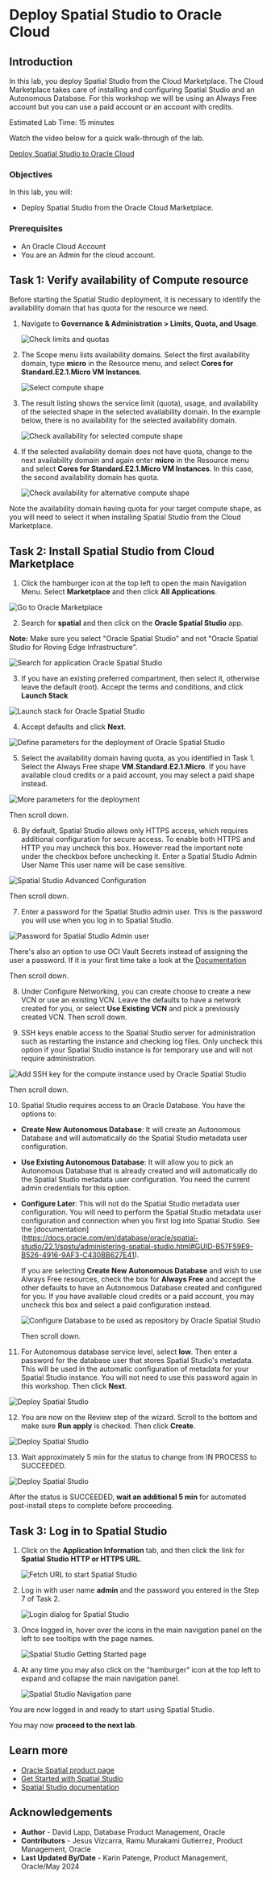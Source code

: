 # Deploy Spatial Studio to Oracle Cloud

## Introduction

In this lab, you deploy Spatial Studio from the Cloud Marketplace. The Cloud Marketplace takes care of installing and configuring Spatial Studio and an Autonomous Database. For this workshop we will be using an Always Free account but you can use a paid account or an account with credits.

Estimated Lab Time: 15 minutes

Watch the video below for a quick walk-through of the lab.

[Deploy Spatial Studio to Oracle Cloud](videohub:1_63orvw8q)

### Objectives

In this lab, you will:

* Deploy Spatial Studio from the Oracle Cloud Marketplace.

### Prerequisites

* An Oracle Cloud Account
* You are an Admin for the cloud account.

## Task 1: Verify availability of Compute resource

Before starting the Spatial Studio deployment, it is necessary to identify the availability domain that has quota for the resource we need.

1. Navigate to **Governance & Administration > Limits, Quota, and Usage**.

   ![Check limits and quotas](images/quota-01-v2.png)

2. The Scope menu lists availability domains. Select the first availability domain, type **micro** in the Resource menu, and select **Cores for Standard.E2.1.Micro VM Instances**.

   ![Select compute shape](images/quota-02.png)

3. The result listing shows the service limit (quota), usage, and availability of the selected shape in the selected availability domain. In the example below, there is no availability for the selected availability domain.

   ![Check availability for selected compute shape](images/quota-03.png)

4. If the selected availability domain does not have quota, change to the next availability domain and again enter **micro** in the Resource menu and select **Cores for Standard.E2.1.Micro VM Instances**. In this case, the second availability domain has quota.

   ![Check availability for alternative compute shape](images/quota-04.png)

 Note the availability domain having quota for your target compute shape, as you will need to select it when installing Spatial Studio from the Cloud Marketplace.

## Task 2: Install Spatial Studio from Cloud Marketplace

01. Click the hamburger icon at the top left to open the main Navigation Menu. Select **Marketplace** and then click **All Applications**.

   ![Go to Oracle Marketplace](images/mp-01-v2.png)

02. Search for **spatial** and then click on the **Oracle Spatial Studio** app.

   **Note:**  Make sure you select "Oracle Spatial Studio" and not "Oracle Spatial Studio for Roving Edge Infrastructure".

   ![Search for application Oracle Spatial Studio](images/mp-02.png)

03. If you have an existing preferred compartment, then select it, otherwise leave the default (root). Accept the terms and conditions, and click **Launch Stack**

   ![Launch stack for Oracle Spatial Studio](images/mp-04-v2.png)

04. Accept defaults and click **Next**.

   ![Define parameters for the deployment of Oracle Spatial Studio](images/mp-05.png)

05. Select the availability domain having quota, as you identified in Task 1.  Select the Always Free shape **VM.Standard.E2.1.Micro**. If you have available cloud credits or a paid account, you may select a paid shape instead.

   ![More parameters for the deployment](images/mp-06.png)

   Then scroll down.

06. By default, Spatial Studio allows only HTTPS access, which requires additional configuration for secure access. To enable both HTTPS and HTTP you may uncheck this box. However read the important note under the checkbox before unchecking it. Enter a Spatial Studio Admin User Name This user name will be case sensitive.

   ![Spatial Studio Advanced Configuration](images/mp-07.png)

   Then scroll down.

07. Enter a password for the Spatial Studio admin user. This is the password you will use when you log in to Spatial Studio.

   ![Password for Spatial Studio Admin user](images/mp-07a.png)

   There's also an option to use OCI Vault Secrets instead of assigning the user a password. If it is your first time take a look at the [Documentation](https://docs.oracle.com/en-us/iaas/Content/KeyManagement/Tasks/managingsecrets.htm)

   Then scroll down.

08. Under Configure Networking, you can create choose to create a new VCN or use an existing VCN. Leave the defaults to have a network created for you, or select **Use Existing VCN** and pick a previously created VCN. Then scroll down.

09. SSH keys enable access to the Spatial Studio server for administration such as restarting the instance and checking log files. Only uncheck this option if your Spatial Studio instance is for temporary use and will not require administration.

   ![Add SSH key for the compute instance used by Oracle Spatial Studio](images/mp-09.png)

   Then scroll down.

10. Spatial Studio requires access to an Oracle Database. You have the options to:

* **Create New Autonomous Database**: It will create an Autonomous Database and will automatically do the Spatial Studio metadata user configuration.
* **Use Existing Autonomous Database**: It will allow you to pick an Autonomous Database that is already created and will automatically do the Spatial Studio metadata user configuration. You need the current admin credentials for this option.
* **Configure Later**: This will not do the Spatial Studio metadata user configuration. You will need to perform the Spatial Studio metadata user configuration and connection when you first log into Spatial Studio. See the [documentation] (<https://docs.oracle.com/en/database/oracle/spatial-studio/22.1/spstu/administering-spatial-studio.html#GUID-B57F59E9-B526-4916-9AF3-C430BB627E41>).

   If you are selecting **Create New Autonomous Database** and wish to use Always Free resources, check the box for **Always Free** and accept the other defaults to have an Autonomous Database created and configured for you. If you have available cloud credits or a paid account, you may uncheck this box and select a paid configuration instead.

   ![Configure Database to be used as repository by Oracle Spatial Studio](images/mp-11-v2.png)

   Then scroll down.

11. For Autonomous database service level, select **low**. Then enter a password for the database user that stores Spatial Studio's metadata. This will be used in the automatic configuration of metadata for your Spatial Studio instance. You will not need to use this password again in this workshop. Then click **Next**.

   ![Deploy Spatial Studio](images/mp-12.png)

12. You are now on the Review step of the wizard. Scroll to the bottom and make sure **Run apply** is checked. Then click **Create**.

   ![Deploy Spatial Studio](images/mp-13.png)

13. Wait approximately 5 min for the status to change from IN PROCESS to SUCCEEDED.

   ![Deploy Spatial Studio](images/mp-14.png)

   After the status is SUCCEEDED, **wait an additional 5 min** for automated post-install steps to complete before proceeding.

## Task 3: Log in to Spatial Studio

1. Click on the **Application Information** tab, and then click the link for **Spatial Studio HTTP or HTTPS URL**.

   ![Fetch URL to start Spatial Studio](images/mp-15.png)

2. Log in with user name **admin** and the password you entered in the Step 7 of Task 2.

   ![Login dialog for Spatial Studio](images/mp-17-v2.png)

3. Once logged in, hover over the icons in the main navigation panel on the left to see tooltips with the page names.

   ![Spatial Studio Getting Started page](images/mp-19.png)

4. At any time you may also click on the "hamburger" icon at the top left to expand and collapse the main navigation panel.

   ![Spatial Studio Navigation pane](images/mp-20.png)

You are now logged in and ready to start using Spatial Studio.

You may now **proceed to the next lab**.

## Learn more

* [Oracle Spatial product page](https://www.oracle.com/database/spatial)
* [Get Started with Spatial Studio](https://www.oracle.com/database/technologies/spatial-studio/get-started.html)
* [Spatial Studio documentation](https://docs.oracle.com/en/database/oracle/spatial-studio)

## Acknowledgements

* **Author** - David Lapp, Database Product Management, Oracle
* **Contributors** - Jesus Vizcarra, Ramu Murakami Gutierrez, Product Management, Oracle
* **Last Updated By/Date** - Karin Patenge, Product Management, Oracle/May 2024

